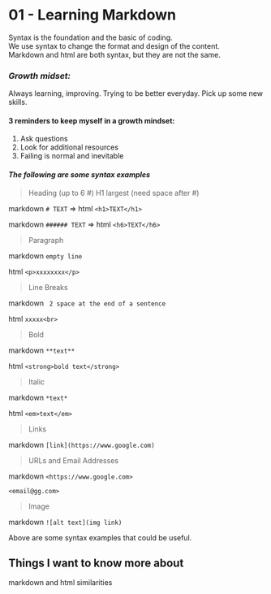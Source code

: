 # 01 - Learning Markdown

Syntax is the foundation and the basic of coding.  
We use syntax to change the format and design of the content.  
Markdown and html are both syntax, but they are not the same.

### *Growth midset:*
Always learning, improving. Trying to be better everyday. Pick up some new skills.

#### **3 reminders to keep myself in a growth mindset:**

1. Ask questions
2. Look for additional resources 
3. Failing is normal and inevitable


#### ***The following are some syntax examples***


> Heading (up to 6 #) H1 largest  (need space after #) 

markdown `# TEXT` => html `<h1>TEXT</h1>` 

markdown `###### TEXT`  => html `<h6>TEXT</h6>` 


> Paragraph


markdown `empty line`

html `<p>xxxxxxxx</p>`
 

> Line Breaks 


markdown ` 2 space at the end of a sentence`

html `xxxxx<br>` 

> Bold

markdown `**text**`

html `<strong>bold text</strong>`


> Italic

markdown `*text*`

html `<em>text</em>`


> Links

markdown `[link](https://www.google.com)`

> URLs and Email Addresses

markdown `<https://www.google.com>`

`<email@gg.com>`


> Image

markdown `![alt text](img link)`


Above are some syntax examples that could be useful. 

## Things I want to know more about

markdown and html similarities
